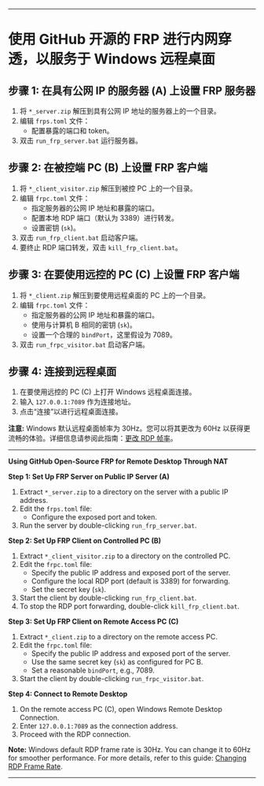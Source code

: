 
---

# 使用 GitHub 开源的 FRP 进行内网穿透，以服务于 Windows 远程桌面

## 步骤 1: 在具有公网 IP 的服务器 (A) 上设置 FRP 服务器
1. 将 `*_server.zip` 解压到具有公网 IP 地址的服务器上的一个目录。
2. 编辑 `frps.toml` 文件：
   - 配置暴露的端口和 token。
3. 双击 `run_frp_server.bat` 运行服务器。

## 步骤 2: 在被控端 PC (B) 上设置 FRP 客户端
1. 将 `*_client_visitor.zip` 解压到被控 PC 上的一个目录。
2. 编辑 `frpc.toml` 文件：
   - 指定服务器的公网 IP 地址和暴露的端口。
   - 配置本地 RDP 端口（默认为 3389）进行转发。
   - 设置密钥 (`sk`)。
3. 双击 `run_frp_client.bat` 启动客户端。
4. 要终止 RDP 端口转发，双击 `kill_frp_client.bat`。

## 步骤 3: 在要使用远控的 PC (C) 上设置 FRP 客户端
1. 将 `*_client.zip` 解压到要使用远程桌面的 PC 上的一个目录。
2. 编辑 `frpc.toml` 文件：
   - 指定服务器的公网 IP 地址和暴露的端口。
   - 使用与计算机 B 相同的密钥 (`sk`)。
   - 设置一个合理的 `bindPort`，这里假设为 7089。
3. 双击 `run_frpc_visitor.bat` 启动客户端。

## 步骤 4: 连接到远程桌面
1. 在要使用远控的 PC (C) 上打开 Windows 远程桌面连接。
2. 输入 `127.0.0.1:7089` 作为连接地址。
3. 点击“连接”以进行远程桌面连接。

**注意:** Windows 默认远程桌面帧率为 30Hz。您可以将其更改为 60Hz 以获得更流畅的体验。详细信息请参阅此指南：[更改 RDP 帧率](https://zhuanlan.zhihu.com/p/492662854)。

---

**Using GitHub Open-Source FRP for Remote Desktop Through NAT**

**Step 1: Set Up FRP Server on Public IP Server (A)**
1. Extract `*_server.zip` to a directory on the server with a public IP address.
2. Edit the `frps.toml` file:
   - Configure the exposed port and token.
3. Run the server by double-clicking `run_frp_server.bat`.

**Step 2: Set Up FRP Client on Controlled PC (B)**
1. Extract `*_client_visitor.zip` to a directory on the controlled PC.
2. Edit the `frpc.toml` file:
   - Specify the public IP address and exposed port of the server.
   - Configure the local RDP port (default is 3389) for forwarding.
   - Set the secret key (`sk`).
3. Start the client by double-clicking `run_frp_client.bat`.
4. To stop the RDP port forwarding, double-click `kill_frp_client.bat`.

**Step 3: Set Up FRP Client on Remote Access PC (C)**
1. Extract `*_client.zip` to a directory on the remote access PC.
2. Edit the `frpc.toml` file:
   - Specify the public IP address and exposed port of the server.
   - Use the same secret key (`sk`) as configured for PC B.
   - Set a reasonable `bindPort`, e.g., 7089.
3. Start the client by double-clicking `run_frpc_visitor.bat`.

**Step 4: Connect to Remote Desktop**
1. On the remote access PC (C), open Windows Remote Desktop Connection.
2. Enter `127.0.0.1:7089` as the connection address.
3. Proceed with the RDP connection.

**Note:** Windows default RDP frame rate is 30Hz. You can change it to 60Hz for smoother performance. For more details, refer to this guide: [Changing RDP Frame Rate](https://zhuanlan.zhihu.com/p/492662854).

---

